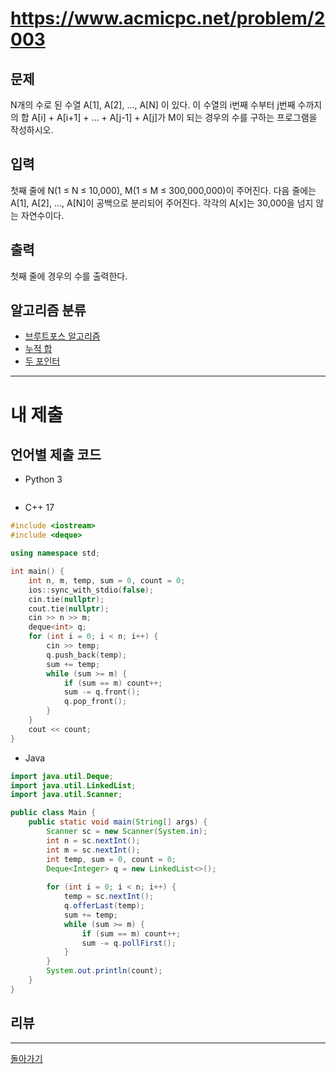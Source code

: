 # https://www.acmicpc.net/problem/2003

## 문제

N개의 수로 된 수열 A[1], A[2], …, A[N] 이 있다. 이 수열의 i번째 수부터 j번째 수까지의 합 A[i] + A[i+1] + … + A[j-1] + A[j]가 M이 되는 경우의 수를 구하는 프로그램을 작성하시오.

## 입력

첫째 줄에 N(1 ≤ N ≤ 10,000), M(1 ≤ M ≤ 300,000,000)이 주어진다. 다음 줄에는 A[1], A[2], …, A[N]이 공백으로 분리되어 주어진다. 각각의 A[x]는 30,000을 넘지 않는 자연수이다.

## 출력

첫째 줄에 경우의 수를 출력한다.

## 알고리즘 분류

- [브루트포스 알고리즘](https://www.acmicpc.net/problem/tag/125)
- [누적 합](https://www.acmicpc.net/problem/tag/139)
- [두 포인터](https://www.acmicpc.net/problem/tag/80)

---
# 내 제출

## 언어별 제출 코드

- Python 3
``` python

```

- C++ 17
``` c++
#include <iostream>
#include <deque>

using namespace std;

int main() {
    int n, m, temp, sum = 0, count = 0;
    ios::sync_with_stdio(false);
    cin.tie(nullptr);
    cout.tie(nullptr);
    cin >> n >> m;
    deque<int> q;
    for (int i = 0; i < n; i++) {
        cin >> temp;
        q.push_back(temp);
        sum += temp;
        while (sum >= m) {
            if (sum == m) count++;
            sum -= q.front();
            q.pop_front();
        }
    }
    cout << count;
}
```

- Java
``` java
import java.util.Deque;
import java.util.LinkedList;
import java.util.Scanner;

public class Main {
    public static void main(String[] args) {
        Scanner sc = new Scanner(System.in);
        int n = sc.nextInt();
        int m = sc.nextInt();
        int temp, sum = 0, count = 0;
        Deque<Integer> q = new LinkedList<>();
        
        for (int i = 0; i < n; i++) {
            temp = sc.nextInt();
            q.offerLast(temp);
            sum += temp;
            while (sum >= m) {
                if (sum == m) count++;
                sum -= q.pollFirst();
            }
        }
        System.out.println(count);
    }
}

```

## 리뷰




---
[돌아가기](../SSAFY_11th_study.md)